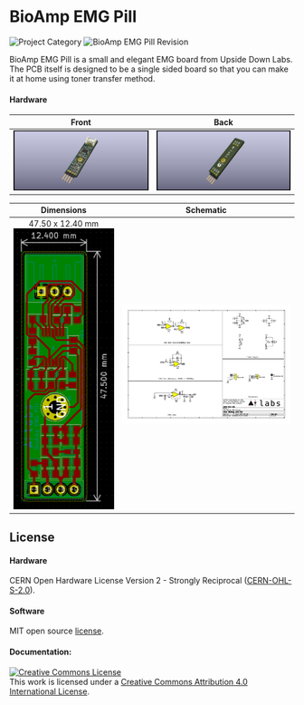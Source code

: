 # BioAmp EMG Pill


![Project Category](https://img.shields.io/badge/Category-Bioelectronics-red) ![BioAmp EMG Pill Revision ](https://img.shields.io/badge/Version-0.1-success)

BioAmp EMG Pill is a small and elegant EMG board from Upside Down Labs. The PCB itself is designed to be a single sided board so that you can make it at home using toner transfer method.

#### Hardware

| Front              |  Back |
| :-------------------------: | :-------------------------: |
| ![Upside Down Labs BioAmp EMG Pill front](images/BioAmp-EMG-Pill_front.png)  | ![Upside Down Labs BioAmp EMG Pill back](images/BioAmp-EMG-Pill_back.png) |

| Dimensions              |  Schematic |
| :-------------------------: | :-------------------------: |
| 47.50 x 12.40 mm![Upside Down Labs BioAmp EMG Pill dimensions](images/BioAmp-EMG-Pill_dimensions.png)  | ![Upside Down Labs BioAmp EMG Pill schematic](images/BioAmp-EMG-Pill_schematic.png) |



## License

#### Hardware
CERN Open Hardware License Version 2 - Strongly Reciprocal ([CERN-OHL-S-2.0](https://spdx.org/licenses/CERN-OHL-S-2.0.html)).

#### Software
MIT open source [license](http://opensource.org/licenses/MIT).

#### Documentation:
<a rel="license" href="http://creativecommons.org/licenses/by/4.0/"><img alt="Creative Commons License" style="border-width:0" src="https://i.creativecommons.org/l/by/4.0/88x31.png" /></a><br />This work is licensed under a <a rel="license" href="http://creativecommons.org/licenses/by/4.0/">Creative Commons Attribution 4.0 International License</a>.